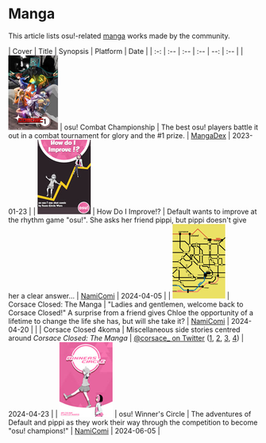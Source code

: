 # Manga

This article lists osu!-related [manga](https://en.wikipedia.org/wiki/Manga) works made by the community.

| Cover | Title | Synopsis | Platform | Date |
| :-: | :-- | :-- | :-- | --: | :-- |
| [![](img/osu!-combat-championship.jpg)](https://mangadex.org/title/f1d50eba-6ace-4490-8439-07692fda3b9c/osu-combat-championship) | osu! Combat Championship | The best osu! players battle it out in a combat tournament for glory and the #1 prize. | [MangaDex](https://mangadex.org/title/f1d50eba-6ace-4490-8439-07692fda3b9c/osu-combat-championship) | 2023-01-23 |
| [![](img/how-do-i-improve.jpg)](https://namicomi.com/en/title/wAs5awjv/osu-winner-s-circle) | How Do I Improve!? | Default wants to improve at the rhythm game "osu!". She asks her friend pippi, but pippi doesn't give her a clear answer... | [NamiComi](https://namicomi.com/en/title/wAs5awjv/osu-winner-s-circle) | 2024-04-05 |
| [![](img/corsace-closed-the-manga.jpg)](https://namicomi.com/en/title/nM6E7HnY/corsace-closed-the-manga) | Corsace Closed: The Manga | "Ladies and gentlemen, welcome back to Corsace Closed!" A surprise from a friend gives Chloe the opportunity of a lifetime to change the life she has, but will she take it? | [NamiComi](https://namicomi.com/en/title/nM6E7HnY/corsace-closed-the-manga) | 2024-04-20 |
|  | Corsace Closed 4koma | Miscellaneous side stories centred around *Corsace Closed: The Manga* | [@corsace_ on Twitter](https://twitter.com/corsace_) ([1](https://twitter.com/corsace_/status/1782576118052085790), [2](https://twitter.com/corsace_/status/1785111830563590238), [3](https://twitter.com/corsace_/status/1787648543693693066), [4](https://twitter.com/corsace_/status/1790185259062980643)) | 2024-04-23 |
| [![](img/osu!-winner-s-circle.jpg)](https://namicomi.com/en/title/mMcsy7z3/osu-winner-s-circle) | osu! Winner's Circle | The adventures of Default and pippi as they work their way through the competition to become "osu! champions!" | [NamiComi](https://namicomi.com/en/title/mMcsy7z3/osu-winner-s-circle) | 2024-06-05 |
